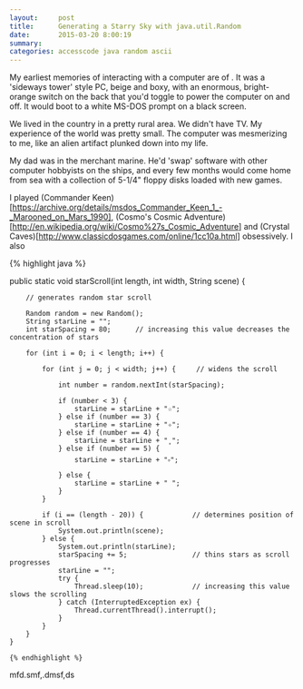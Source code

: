 ```yaml
---
layout:     post
title:      Generating a Starry Sky with java.util.Random
date:       2015-03-20 8:00:19
summary:
categories: accesscode java random ascii
---
```

My earliest memories of interacting with a computer are of . It was a 'sideways tower' style PC, beige and boxy, with an enormous, bright-orange switch on the back that you'd toggle to power the computer on and off. It would boot to a white MS-DOS prompt on a black screen.

We lived in the country in a pretty rural area. We didn't have TV. My experience of the world was pretty small. The computer was mesmerizing to me, like an alien artifact plunked down into my life.

My dad was in the merchant marine. He'd 'swap' software with other computer hobbyists on the ships, and every few months would come home from sea with a collection of 5-1/4" floppy disks loaded with new games.


I played (Commander Keen)[https://archive.org/details/msdos_Commander_Keen_1_-_Marooned_on_Mars_1990], (Cosmo's Cosmic Adventure)[http://en.wikipedia.org/wiki/Cosmo%27s_Cosmic_Adventure] and (Crystal Caves)[http://www.classicdosgames.com/online/1cc10a.html] obsessively. I also

  {% highlight java %}

public static void starScroll(int length, int width, String scene) {

        // generates random star scroll

        Random random = new Random();
        String starLine = "";
        int starSpacing = 80;      // increasing this value decreases the concentration of stars

        for (int i = 0; i < length; i++) {

            for (int j = 0; j < width; j++) {     // widens the scroll

                int number = random.nextInt(starSpacing);

                if (number < 3) {
                    starLine = starLine + "☆";
                } else if (number == 3) {
                    starLine = starLine + "✧";
                } else if (number == 4) {
                    starLine = starLine + "˳";
                } else if (number == 5) {
                    starLine = starLine + "༚";
                } else {
                    starLine = starLine + " ";
                }
            }

            if (i == (length - 20)) {            // determines position of scene in scroll
                System.out.println(scene);
            } else {
                System.out.println(starLine);
                starSpacing += 5;                // thins stars as scroll progresses
                starLine = "";
                try {
                    Thread.sleep(10);            // increasing this value slows the scrolling
                } catch (InterruptedException ex) {
                    Thread.currentThread().interrupt();
                }
            }
        }
    }

    {% endhighlight %}

mfd.smf,.dmsf,ds

